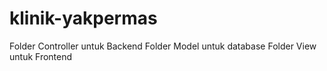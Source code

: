 # klinik-yakpermas

Folder Controller untuk Backend
Folder Model untuk database
Folder View untuk Frontend
